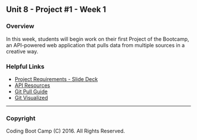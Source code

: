 ## Unit 8 - Project #1 - Week 1

### Overview

In this week, students will begin work on their first Project of the Bootcamp, an API-powered web application that pulls data from multiple sources in a creative way.

### Helpful Links

* [Project Requirements - Slide Deck](1-Class-Content/8.1/Slide-Shows)
* [API Resources](1-Class-Content/8.1/Supplemental/API_Resources.docx)
* [Git Pull Guide](1-Class-Content/8.2/Supplemental/GitPullGuide.docx)
* [Git Visualized](1-Class-Content/8.2/Supplemental/GitVisualized)

- - -

### Copyright

Coding Boot Camp (C) 2016. All Rights Reserved.
